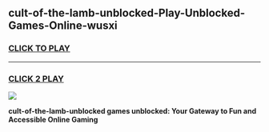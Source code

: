
## cult-of-the-lamb-unblocked-Play-Unblocked-Games-Online-wusxi
<h3>
<a href="https://premium76.site?title=cult-of-the-lamb-unblocked&ref=25A">CLICK TO PLAY</a></h3>
<hr>

<h3>
<a href="https://premium76.site?title=cult-of-the-lamb-unblocked&ref=25A">CLICK 2 PLAY</a>
  
</h3>

<a href="https://premium76.site?title=cult-of-the-lamb-unblocked&ref=25A"><img src="https://clearcache.store/games.png"></a>


**cult-of-the-lamb-unblocked games unblocked: Your Gateway to Fun and Accessible Online Gaming**
